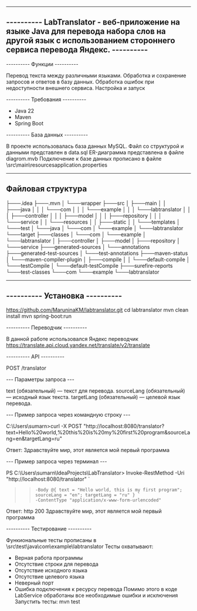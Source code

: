 -------------------------------------------------------------- 
---------- LabTranslator - веб-приложение на языке Java для перевода набора слов на другой язык с использованием стороннего сервиса перевода Яндекс. ----------
-------------------------------------------------------------- 

---------- Функции ---------- 

Перевод текста между различными языками.
Обработка и сохранение запросов и ответов в базу данных.
Обработка ошибок при недоступности внешнего сервиса.
Настройка и запуск

---------- Требования ---------- 

- Java 22
- Maven
- Spring Boot

---------- База данных ---------- 

В проекте использовалась база данных MySQL.
Файл со структурой и данными представлен в data.sql
ER-диаграмма представлена в файле diagrom.mvb
Подключение к базе данных прописано в файле \src\main\resourcesapplication.properties

-------------------------------------------------------------- 
Файловая структура
-------------------------------------------------------------- 

├───.idea
├───.mvn
│   └───wrapper
├───src
│   ├───main
│   │   ├───java
│   │   │   └───com
│   │   │       └───example
│   │   │           └───labtranslator
│   │   │               ├───controller
│   │   │               ├───model
│   │   │               ├───repository
│   │   │               └───service
│   │   └───resources
│   │       ├───static
│   │       └───templates
│   └───test
│       └───java
│           └───com
│               └───example
│                   └───labtranslator
└───target
    ├───classes
    │   └───com
    │       └───example
    │           └───labtranslator
    │               ├───controller
    │               ├───model
    │               ├───repository
    │               └───service
    ├───generated-sources
    │   └───annotations
    ├───generated-test-sources
    │   └───test-annotations
    ├───maven-status
    │   └───maven-compiler-plugin
    │       ├───compile
    │       │   └───default-compile
    │       └───testCompile
    │           └───default-testCompile
    ├───surefire-reports
    └───test-classes
        └───com
            └───example
                └───labtranslator
                
--------------------------------------------------------------                 
---------- Установка ---------- 
-------------------------------------------------------------- 

https://github.com/MaruninaKM/labtranslator.git
cd labtranslator
mvn clean install
mvn spring-boot:run

---------- Переводчик ---------- 

В данной работе использовался Яндекс переводчик
https://translate.api.cloud.yandex.net/translate/v2/translate


---------- API ---------- 

POST /translator

--- Параметры запроса ---

text (обязательный) — текст для перевода.
sourceLang (обязательный) — исходный язык текста.
targetLang (обязательный) — целевой язык перевода.

--- Пример запроса через командную строку --- 

C:\Users\sumarn>curl -X POST "http://localhost:8080/translator?text=Hello%20world,%20this%20is%20my%20first%20program&sourceLang=en&targetLang=ru"

Ответ: Здравствуйте мир, этот является мой первый программа

--- Пример запроса через терминал --- 

PS C:\Users\sumarn\IdeaProjects\LabTranslator> Invoke-RestMethod -Uri "http://localhost:8080/translator" `
>>     -Body @{ text = "Hello world, this is my first program"; sourceLang = "en"; targetLang = "ru" } `
>>     -ContentType "application/x-www-form-urlencoded"

Ответ: http 200 Здравствуйте мир, этот является мой первый программа

---------- Тестирование ---------- 

Функиональные тесты прописаны в \src\test\java\com\example\labtranslator
Тесты охватывают:
- Верная работа программы
- Отсутствие строки для перевода
- Отсутствие исходного языка
- Отсутствие целевого языка
- Неверный порт
- Ошибка подключения к ресурсу перевода
Помимо этого в коде LabService обработаны все необходимые ошибки и исключения
Запустить тесты:
mvn test
